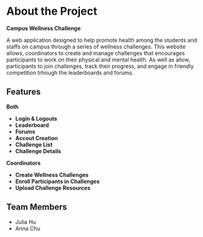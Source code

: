 # About the Project

**Campus Wellness Challenge**

A web application designed to help promote health among the students and staffs on campus
through a series of wellness challenges. This website allows, coordinators to create and 
manage challenges that encourages participants to work on their physical and mental health.
As well as allow, participants to join challenges, track their progress, and engage in
friendly competition trhough the leaderboards and forums.

## Features
**Both**
- **Login & Logouts**
- **Leaderboard**
- **Forums**
- **Accout Creation**
- **Challenge List**
- **Challenge Details**

**Coordinators**
- **Create Wellness Challenges**
- **Enroll Participants in Challenges**
- **Upload Challenge Resources**


## Team Members
- Julia Hu
- Anna Chu
